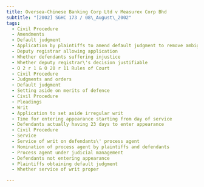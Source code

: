 ```yaml
---
title: Oversea-Chinese Banking Corp Ltd v Measurex Corp Bhd 
subtitle: "[2002] SGHC 173 / 08\_August\_2002"
tags:
  - Civil Procedure
  - Amendments
  - Default judgment
  - Application by plaintiffs to amend default judgment to remove ambiguities
  - Deputy registrar allowing application
  - Whether defendants suffering injustice
  - Whether deputy registrar\'s decision justifiable
  - O 2 r 1 & O 20 r 11 Rules of Court
  - Civil Procedure
  - Judgments and orders
  - Default judgment
  - Setting aside on merits of defence
  - Civil Procedure
  - Pleadings
  - Writ
  - Application to set aside irregular writ
  - Time for entering appearance starting from day of service
  - Defendants actually having 23 days to enter appearance
  - Civil Procedure
  - Service
  - Service of writ on defendants\' process agent
  - Nomination of process agent by plaintiffs and defendants
  - Process agent under judicial management
  - Defendants not entering appearance
  - Plaintiffs obtaining default judgment
  - Whether service of writ proper

---
```


